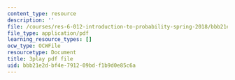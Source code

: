 ```yaml
---
content_type: resource
description: ''
file: /courses/res-6-012-introduction-to-probability-spring-2018/bbb21e2dbf4e791209bdf1b9d0e85c6a_t_EcSVTWmwk.pdf
file_type: application/pdf
learning_resource_types: []
ocw_type: OCWFile
resourcetype: Document
title: 3play pdf file
uid: bbb21e2d-bf4e-7912-09bd-f1b9d0e85c6a
---
```

